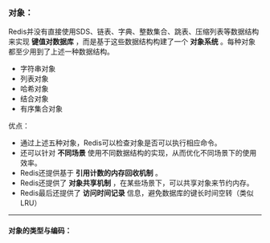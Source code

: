 ### 对象：

​	Redis并没有直接使用SDS、链表、字典、整数集合、跳表、压缩列表等数据结构来实现 **键值对数据库** ，而是基于这些数据结构构建了一个 **对象系统** 。每种对象都至少用到了上述一种数据结构。

- 字符串对象
- 列表对象
- 哈希对象
- 结合对象
- 有序集合对象



优点：

- 通过上述五种对象，Redis可以检查对象是否可以执行相应命令。
- 还可以针对 **不同场景** 使用不同数据结构的实现，从而优化不同场景下的使用效率。
- Redis还提供基于 **引用计数的内存回收机制** 。
- Redis还提供了 **对象共享机制** ，在某些场景下，可以共享对象来节约内存。
- Redis最后还提供了 **访问时间记录** 信息，避免数据库的键长时间空转（类似LRU）



***

#### 对象的类型与编码：